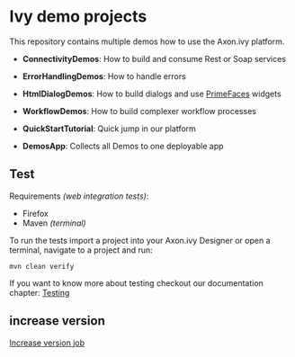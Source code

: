 # Ivy demo projects

This repository contains multiple demos how to use the Axon.ivy platform.

- **ConnectivityDemos**: How to build and consume Rest or Soap services
- **ErrorHandlingDemos**: How to handle errors 
- **HtmlDialogDemos**: How to build dialogs and use [PrimeFaces](https://www.primefaces.org) widgets
- **WorkflowDemos**: How to build complexer workflow processes

- **QuickStartTutorial**: Quick jump in our platform
- **DemosApp**: Collects all Demos to one deployable app


## Test

Requirements *(web integration tests)*:

- Firefox
- Maven *(terminal)*

To run the tests import a project into your Axon.ivy Designer or open a terminal, 
navigate to a project and run:

```console
mvn clean verify
```

If you want to know more about testing checkout our documentation chapter: [Testing](https://developer.axonivy.com/doc/dev/concepts/testing.html)


## increase version
[Increase version job](build.maven/job/update-version/README.md)
